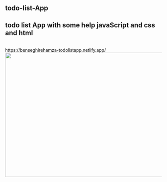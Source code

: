 ## todo-list-App
## todo list App with some help javaScript and css and html
<br>
<a>https://benseghirehamza-todolistapp.netlify.app/</a>

<img src ="https://pbs.twimg.com/media/FSi0Er4WQAAjHnf?format=jpg&name=large"  width="620" height="400">
